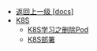 - [返回上一级 [docs]](docs/)
- [K8S](docs/K8S/)
  - [K8S学习之删除Pod](docs/K8S/K8S学习之删除Pod.md)
  - [K8S部署](docs/K8S/K8S部署.md)
